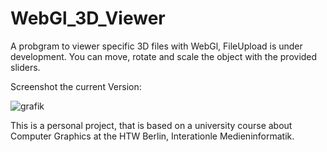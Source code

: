 # WebGl_3D_Viewer

A probgram to viewer specific 3D files with WebGl, FileUpload is under development.
You can move, rotate and scale the object with the provided sliders.

Screenshot the current Version:

![grafik](https://user-images.githubusercontent.com/68195151/142773957-05a6e536-2d09-42f2-ae0f-724cae535235.png)

This is a personal project, that is based on a university course about Computer Graphics at the HTW Berlin, Interationle Medieninformatik.
